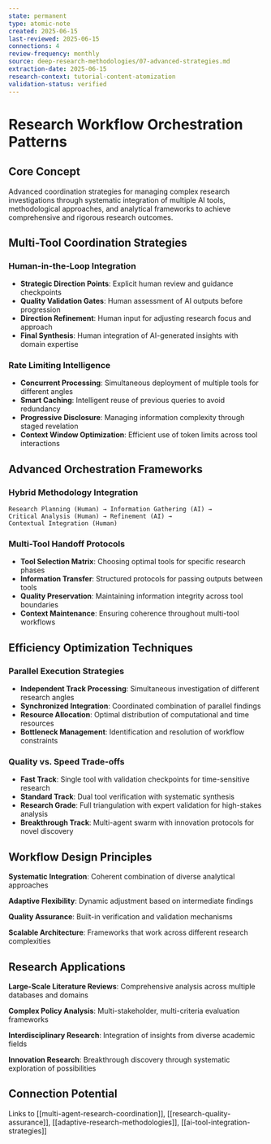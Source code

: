 ```yaml
---
state: permanent
type: atomic-note
created: 2025-06-15
last-reviewed: 2025-06-15
connections: 4
review-frequency: monthly
source: deep-research-methodologies/07-advanced-strategies.md
extraction-date: 2025-06-15
research-context: tutorial-content-atomization
validation-status: verified
---
```


# Research Workflow Orchestration Patterns

## Core Concept

Advanced coordination strategies for managing complex research investigations through systematic integration of multiple AI tools, methodological approaches, and analytical frameworks to achieve comprehensive and rigorous research outcomes.

## Multi-Tool Coordination Strategies

### Human-in-the-Loop Integration
- **Strategic Direction Points**: Explicit human review and guidance checkpoints
- **Quality Validation Gates**: Human assessment of AI outputs before progression
- **Direction Refinement**: Human input for adjusting research focus and approach
- **Final Synthesis**: Human integration of AI-generated insights with domain expertise

### Rate Limiting Intelligence
- **Concurrent Processing**: Simultaneous deployment of multiple tools for different angles
- **Smart Caching**: Intelligent reuse of previous queries to avoid redundancy
- **Progressive Disclosure**: Managing information complexity through staged revelation
- **Context Window Optimization**: Efficient use of token limits across tool interactions

## Advanced Orchestration Frameworks

### Hybrid Methodology Integration
```
Research Planning (Human) → Information Gathering (AI) → 
Critical Analysis (Human) → Refinement (AI) → 
Contextual Integration (Human)
```

### Multi-Tool Handoff Protocols
- **Tool Selection Matrix**: Choosing optimal tools for specific research phases
- **Information Transfer**: Structured protocols for passing outputs between tools
- **Quality Preservation**: Maintaining information integrity across tool boundaries
- **Context Maintenance**: Ensuring coherence throughout multi-tool workflows

## Efficiency Optimization Techniques

### Parallel Execution Strategies
- **Independent Track Processing**: Simultaneous investigation of different research angles
- **Synchronized Integration**: Coordinated combination of parallel findings
- **Resource Allocation**: Optimal distribution of computational and time resources
- **Bottleneck Management**: Identification and resolution of workflow constraints

### Quality vs. Speed Trade-offs
- **Fast Track**: Single tool with validation checkpoints for time-sensitive research
- **Standard Track**: Dual tool verification with systematic synthesis
- **Research Grade**: Full triangulation with expert validation for high-stakes analysis
- **Breakthrough Track**: Multi-agent swarm with innovation protocols for novel discovery

## Workflow Design Principles

**Systematic Integration**: Coherent combination of diverse analytical approaches

**Adaptive Flexibility**: Dynamic adjustment based on intermediate findings

**Quality Assurance**: Built-in verification and validation mechanisms

**Scalable Architecture**: Frameworks that work across different research complexities

## Research Applications

**Large-Scale Literature Reviews**: Comprehensive analysis across multiple databases and domains

**Complex Policy Analysis**: Multi-stakeholder, multi-criteria evaluation frameworks

**Interdisciplinary Research**: Integration of insights from diverse academic fields

**Innovation Research**: Breakthrough discovery through systematic exploration of possibilities

## Connection Potential

Links to [[multi-agent-research-coordination]], [[research-quality-assurance]], [[adaptive-research-methodologies]], [[ai-tool-integration-strategies]]